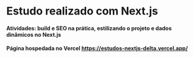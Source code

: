 # Estudo realizado com Next.js

#### Atividades: build e SEO na prática, estilizando o projeto e dados dinâmicos no Next.js 

#### Página hospedada no Vercel https://estudos-nextjs-delta.vercel.app/
